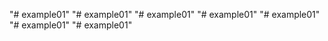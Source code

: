 "# example01" 
"# example01" 
"# example01" 
"# example01" 
"# example01" 
"# example01" 
"# example01" 
